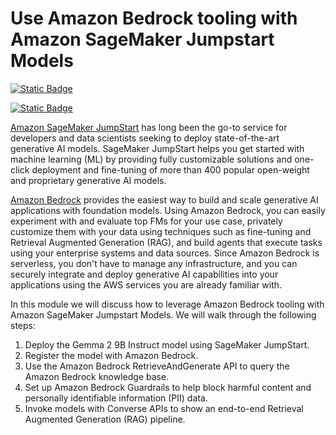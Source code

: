 # Use Amazon Bedrock tooling with Amazon SageMaker Jumpstart Models

<p align="center">

[![Static Badge](https://img.shields.io/badge/Python-Notebook-blue)](/jumpstart-bedrock/amazon-bedrock-with-amazon-sageMaker-jumpstart.ipynb)

[![Static Badge](https://img.shields.io/badge/Blog-Get_Started-green)](https://aws-preview.aka.amazon.com/blogs/machine-learning/use-amazon-bedrock-tooling-with-amazon-sagemaker-jumpstart-models/)

</p>

[Amazon SageMaker JumpStart](https://aws.amazon.com/sagemaker-ai/jumpstart/) has long been the go-to service for developers and data scientists seeking to deploy state-of-the-art generative AI models. SageMaker JumpStart helps you get started with machine learning (ML) by providing fully customizable solutions and one-click deployment and fine-tuning of more than 400 popular open-weight and proprietary generative AI models.

[Amazon Bedrock](https://aws.amazon.com/bedrock/) provides the easiest way to build and scale generative AI applications with foundation models. Using Amazon Bedrock, you can easily experiment with and evaluate top FMs for your use case, privately customize them with your data using techniques such as fine-tuning and Retrieval Augmented Generation (RAG), and build agents that execute tasks using your enterprise systems and data sources. Since Amazon Bedrock is serverless, you don't have to manage any infrastructure, and you can securely integrate and deploy generative AI capabilities into your applications using the AWS services you are already familiar with.

In this module we will discuss how to leverage Amazon Bedrock tooling with Amazon SageMaker Jumpstart Models. We will walk through the following steps:

1. Deploy the Gemma 2 9B Instruct model using SageMaker JumpStart.
2. Register the model with Amazon Bedrock.
3. Use the Amazon Bedrock RetrieveAndGenerate API to query the Amazon Bedrock knowledge base.
4. Set up Amazon Bedrock Guardrails to help block harmful content and personally identifiable information (PII) data.
5. Invoke models with Converse APIs to show an end-to-end Retrieval Augmented Generation (RAG) pipeline.
